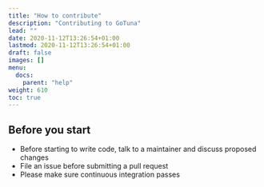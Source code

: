 ```yaml
---
title: "How to contribute"
description: "Contributing to GoTuna"
lead: ""
date: 2020-11-12T13:26:54+01:00
lastmod: 2020-11-12T13:26:54+01:00
draft: false
images: []
menu:
  docs:
    parent: "help"
weight: 610
toc: true
---
```


## Before you start

- Before starting to write code, talk to a maintainer and discuss proposed changes
- File an issue before submitting a pull request
- Please make sure continuous integration passes

